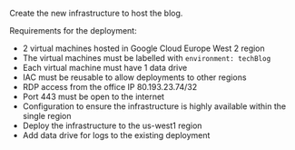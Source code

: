 Create the new infrastructure to host the blog.

Requirements for the deployment:

 - 2 virtual machines hosted in Google Cloud Europe West 2 region
 - The virtual machines must be labelled with `environment: techBlog`
 - Each virtual machine must have 1 data drive
 - IAC must be reusable to allow deployments to other regions
 - RDP access from the office IP 80.193.23.74/32
 - Port 443 must be open to the internet
 - Configuration to ensure the infrastructure is highly available within the single region 
 - Deploy the infrastructure to the us-west1 region 
 - Add data drive for logs to the existing deployment
